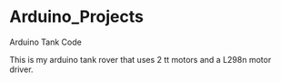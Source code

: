# Arduino_Projects
Arduino Tank Code

This is my arduino tank rover that uses 2 tt motors and a L298n motor driver. 
